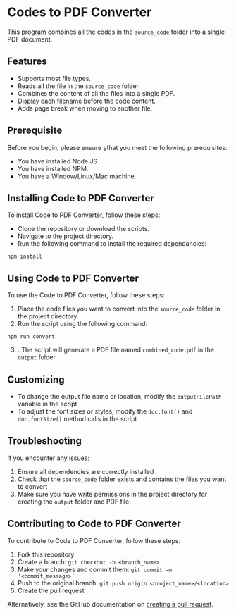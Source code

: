 # Codes to PDF Converter

This program combines all the codes in the `source_code` folder into a single PDF document.

## Features

- Supports most file types.
- Reads all the file in the `source_code` folder.
- Combines the content of all the files into a single PDF.
- Display each filename before the code content.
- Adds page break when moving to another file.

## Prerequisite

Before you begin, please ensure ythat you meet the following prerequisites:

- You have installed Node.JS.
- You have installed NPM.
- You have a Window/Linux/Mac machine.

## Installing Code to PDF Converter

To install Code to PDF Converter, follow these steps:

- Clone the repository or download the scripts.
- Navigate to the project directory.
- Run the following command to install the required dependancies:

```
npm install
```

## Using Code to PDF Converter

To use the Code to PDF Converter, follow these steps:

1. Place the code files you want to convert into the `source_code` folder in the project directory.
2. Run the script using the following command:

  ```
  npm run convert
  ```

3. . The script will generate a PDF file named `combined_code.pdf` in the `output` folder.

## Customizing

- To change the output file name or location, modify the `outputFilePath` variable in the script
- To adjust the font sizes or styles, modify the `doc.font()` and `doc.fontSize()` method calls in the script

## Troubleshooting

If you encounter any issues:

1. Ensure all dependencies are correctly installed
2. Check that the `source_code` folder exists and contains the files you want to convert
3. Make sure you have write permissions in the project directory for creating the `output` folder and PDF file

## Contributing to Code to PDF Converter

To contribute to Code to PDF Converter, follow these steps:

1. Fork this repository
2. Create a branch: `git checkout -b <branch_name>`
3. Make your changes and commit them: `git commit -m '<commit_message>'`
4. Push to the original branch: `git push origin <project_name>/<location>`
5. Create the pull request

Alternatively, see the GitHub documentation on [creating a pull request](https://help.github.com/articles/creating-a-pull-request/).
  
